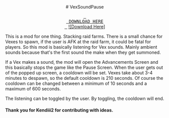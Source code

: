 <div align = center>
  # VexSoundPause
  
   [<kbd> <br> DOWNLOAD HERE <br> </kbd>](https://github.com/Soviaat/VexSoundPause/releases)
   [![Download Here]][Shield]

</div>

This is a mod for one thing. Stacking raid farms. There is a small chance for Vexes to spawn, if the user is AFK at the raid farm, it could be fatal for players.
So this mod is basically listening for Vex sounds. Mainly ambient sounds because that's the first sound the make when they get summoned.

If a Vex makes a sound, the mod will open the Advancements Screen and this basically stops the game like the Pause Screen. When the user gets out of the popped up screen, a cooldown will be set. Vexes take about 3-4 minutes to despawn, so the default cooldown is 210 seconds. Of course the cooldown can be changed between a minimum of 10 seconds and a maximum of 600 seconds. 

The listening can be toggled by the user. By toggling, the cooldown will end. 

#### Thank you for Kendiii2 for contributing with ideas. 

<!---------------------------------------------------------------------------->

[Button Shield]: https://img.shields.io/badge/Shield_Buttons-37a779?style=for-the-badge
[Shield]: Types/Shield.md
